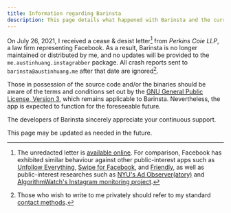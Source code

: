 ```yaml
---
title: Information regarding Barinsta
description: This page details what happened with Barinsta and the current situation.
---
```


On July 26, 2021, I received a cease & desist letter[^1] from *Perkins Coie LLP*, a law firm representing Facebook. As a result, Barinsta is no longer maintained or distributed by me, and no updates will be provided to the `me.austinhuang.instagrabber` package. All crash reports sent to `barinsta@austinhuang.me` after that date are ignored[^2].

Those in possession of the source code and/or the binaries should be aware of the terms and conditions set out by the [GNU General Public License, Version 3](https://www.gnu.org/licenses/gpl-3.0.en.html), which remains applicable to Barinsta. Nevertheless, the app is expected to function for the foreseeable future.

The developers of Barinsta sincerely appreciate your continuous support.

This page may be updated as needed in the future.

[^1]: The unredacted letter is [available online](https://github.com/austinhuang0131/austinhuang0131/issues/2). For comparison, Facebook has exhibited similar behaviour against other public-interest apps such as [Unfollow Everything](https://twitter.com/louisbarclay/status/1446110218341937170), [Swipe for Facebook](https://redd.it/mj5l64), and [Friendly](https://www.eff.org/document/eff-letter-facebook-re-friendly), as well as public-interest researches such as [NYU's Ad Observer(atory)](https://www.nytimes.com/2021/08/10/opinion/facebook-misinformation.html) and [AlgorithmWatch's Instagram monitoring project](https://algorithmwatch.org/en//instagram-research-shut-down-by-facebook).

[^2]: Those who wish to write to me privately should refer to my standard [contact methods](./#hey-you-look-cool).